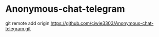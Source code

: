 # Anonymous-chat-telegram
git remote add origin https://github.com/ciwie3303/Anonymous-chat-telegram.git
